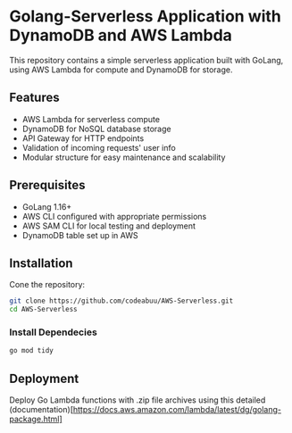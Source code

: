 # Golang-Serverless Application with DynamoDB and AWS Lambda

This repository contains a simple serverless application built with GoLang, using AWS Lambda for compute and DynamoDB for storage.

## Features

- AWS Lambda for serverless compute
- DynamoDB for NoSQL database storage
- API Gateway for HTTP endpoints
- Validation of incoming requests' user info
- Modular structure for easy maintenance and scalability

## Prerequisites
 - GoLang 1.16+
 - AWS CLI configured with appropriate permissions
 - AWS SAM CLI for local testing and deployment
 - DynamoDB table set up in AWS

## Installation

Cone the repository:

```bash
git clone https://github.com/codeabuu/AWS-Serverless.git
cd AWS-Serverless

```
### Install Dependecies

```bash
go mod tidy
```

## Deployment

Deploy Go Lambda functions with .zip file archives using this detailed (documentation)[https://docs.aws.amazon.com/lambda/latest/dg/golang-package.html]
